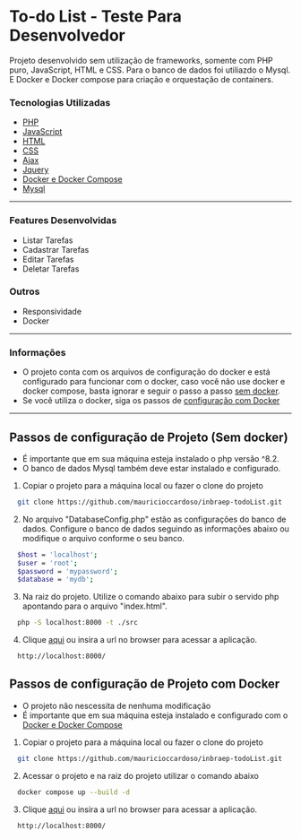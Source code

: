 # To-do List - Teste Para Desenvolvedor

Projeto desenvolvido sem utilização de frameworks, somente com PHP puro, JavaScript, HTML e CSS. Para o banco de dados foi utiliazdo o Mysql. E Docker e Docker compose para criação e orquestação de containers.

### Tecnologias Utilizadas

- [PHP](https://www.php.net/)
- [JavaScript](https://developer.mozilla.org/pt-BR/docs/Web/JavaScript/Guide/Introduction)
- [HTML](https://developer.mozilla.org/pt-BR/docs/Web/HTML)
- [CSS](https://developer.mozilla.org/pt-BR/docs/Web/CSS)
- [Ajax](https://developer.mozilla.org/pt-BR/docs/Web/Guide/AJAX)
- [Jquery](https://jquery.com/)
- [Docker e Docker Compose](https://www.docker.com/)
- [Mysql](https://www.mysql.com/)

---

### Features Desenvolvidas

- Listar Tarefas
- Cadastrar Tarefas
- Editar Tarefas
- Deletar Tarefas

### Outros

- Responsividade
- Docker

---

### Informações

- O projeto conta com os arquivos de configuração do docker e está configurado para funcionar com o docker, caso você não use docker e docker compose, basta ignorar e seguir o passo a passo [sem docker](#passos-de-configuração-de-projeto-sem-docker).
- Se você utiliza o docker, siga os passos de [configuração com Docker](#passos-de-configuração-de-projeto-com-docker)

---

## Passos de configuração de Projeto (Sem docker)

- É importante que em sua máquina esteja instalado o php versão ^8.2.
- O banco de dados Mysql também deve estar instalado e configurado.

1. Copiar o projeto para a máquina local ou fazer o clone do projeto

```bash
  git clone https://github.com/mauricioccardoso/inbraep-todoList.git
```

2. No arquivo "DatabaseConfig.php" estão as configurações do banco de dados. Configure o banco de dados seguindo as informações abaixo ou modifique o arquivo conforme o seu banco.

```bash
  $host = 'localhost';
  $user = 'root';
  $password = 'mypassword';
  $database = 'mydb';
```

3. Na raiz do projeto. Utilize o comando abaixo para subir o servido php apontando para o arquivo "index.html".

```bash
  php -S localhost:8000 -t ./src
```

4. Clique [aqui](http://localhost:8000/) ou insira a url no browser para acessar a aplicação.

```bash
  http://localhost:8000/
```

## Passos de configuração de Projeto com Docker

- O projeto não nescessita de nenhuma modificação
- É importante que em sua máquina esteja instalado e configurado com o [Docker e Docker Compose](https://www.docker.com/)

1. Copiar o projeto para a máquina local ou fazer o clone do projeto

```bash
  git clone https://github.com/mauricioccardoso/inbraep-todoList.git
```

2. Acessar o projeto e na raiz do projeto utilizar o comando abaixo

```bash
  docker compose up --build -d
```

3. Clique [aqui](http://localhost:8000/) ou insira a url no browser para acessar a aplicação.

```bash
  http://localhost:8000/
```
